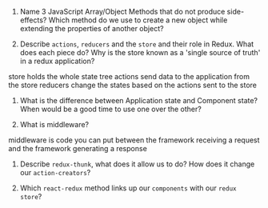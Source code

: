 1.  Name 3 JavaScript Array/Object Methods that do not produce side-effects? Which method do we use to create a new object while extending the properties of another object?

1.  Describe `actions`, `reducers` and the `store` and their role in Redux. What does each piece do? Why is the store known as a 'single source of truth' in a redux application?

store holds the whole state tree
actions send data to the application from the store
reducers change the states based on the actions sent to the store

1.  What is the difference between Application state and Component state? When would be a good time to use one over the other?

1.  What is middleware?

middleware is code you can put between the framework receiving a request and the framework generating a response

1.  Describe `redux-thunk`, what does it allow us to do? How does it change our `action-creators`?

1.  Which `react-redux` method links up our `components` with our `redux store`?
